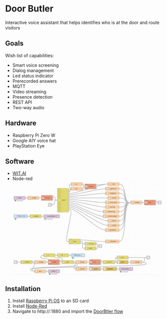 # Door Butler
Interactive voice assistant that helps identifies who is at the door and route visitors<br/>
## Goals
Wish list of capabilities:
* Smart voice screening<br/>
* Dialog management<br/>
* Led status indicator<br/>
* Prerecorded answers<br/>
* MQTT<br/>
* Video streaming<br/>
* Presence detection<br/>
* REST API<br/>
* Two-way audio<br/>
## Hardware
* Raspberry Pi Zero W<br/>
* Google AIY voice hat<br/>
* PlayStation Eye <br/>
## Software
* [WIT.AI](https://wit.ai/)
* Node-red 
![Flow](node-red/butler-flow.png)
## Installation
1. Install [Raspberry Pi OS](https://www.raspberrypi.org/downloads/) to an SD card
2. Install [Node-Red](https://nodered.org/docs/getting-started/raspberrypi)
3. Navigate to http://<your-pi-ip>:1880 and import the [DoorBtler flow](https://github.com/RABCbot/door-butler/blob/master/node-red/butler-flow.json)

